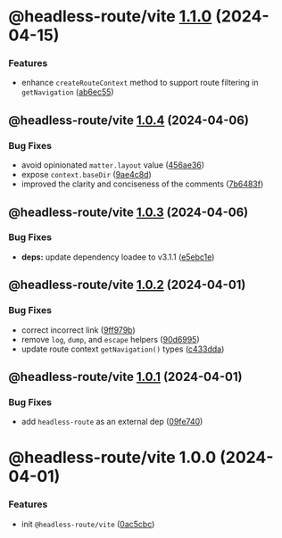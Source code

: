 # @headless-route/vite [1.1.0](https://github.com/bent10/headless-route/compare/@headless-route/vite@1.0.4...@headless-route/vite@1.1.0) (2024-04-15)


### Features

* enhance `createRouteContext` method to support route filtering in `getNavigation` ([ab6ec55](https://github.com/bent10/headless-route/commit/ab6ec55e7f132cc9a9a1236922399522e5c97129))

## @headless-route/vite [1.0.4](https://github.com/bent10/headless-route/compare/@headless-route/vite@1.0.3...@headless-route/vite@1.0.4) (2024-04-06)


### Bug Fixes

* avoid opinionated `matter.layout` value ([456ae36](https://github.com/bent10/headless-route/commit/456ae36611c2ecca95d39fd7cdfac55c3336bf3a))
* expose `context.baseDir` ([9ae4c8d](https://github.com/bent10/headless-route/commit/9ae4c8d90b43e699fecf57999f766fae9c0c412f))
* improved the clarity and conciseness of the comments ([7b6483f](https://github.com/bent10/headless-route/commit/7b6483f6423d96f85cb4387dc7568d92861d0481))

## @headless-route/vite [1.0.3](https://github.com/bent10/headless-route/compare/@headless-route/vite@1.0.2...@headless-route/vite@1.0.3) (2024-04-06)


### Bug Fixes

* **deps:** update dependency loadee to v3.1.1 ([e5ebc1e](https://github.com/bent10/headless-route/commit/e5ebc1e1a2b9a48c645aa99bd6205e8fdac9b9b0))

## @headless-route/vite [1.0.2](https://github.com/bent10/headless-route/compare/@headless-route/vite@1.0.1...@headless-route/vite@1.0.2) (2024-04-01)


### Bug Fixes

* correct incorrect link ([9ff979b](https://github.com/bent10/headless-route/commit/9ff979bd754271889fa3410e6be5e2604f2d5714))
* remove `log`, `dump`, and `escape` helpers ([90d6995](https://github.com/bent10/headless-route/commit/90d69959f65e40164773e2d05e26095ae7d71121))
* update route context `getNavigation()` types ([c433dda](https://github.com/bent10/headless-route/commit/c433ddac31d668b89412cc4e2f6510e428f57a8e))

## @headless-route/vite [1.0.1](https://github.com/bent10/headless-route/compare/@headless-route/vite@1.0.0...@headless-route/vite@1.0.1) (2024-04-01)


### Bug Fixes

* add `headless-route` as an external dep ([09fe740](https://github.com/bent10/headless-route/commit/09fe7400dc62e5d7449f257f5587625eedd9f99a))

# @headless-route/vite 1.0.0 (2024-04-01)


### Features

* init `@headless-route/vite` ([0ac5cbc](https://github.com/bent10/headless-route/commit/0ac5cbccc05aa33bfd6e8d323314bea65a33c9df))
